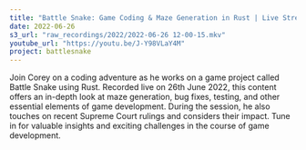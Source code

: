 ```yaml
---
title: "Battle Snake: Game Coding & Maze Generation in Rust | Live Stream By Coreyja"
date: 2022-06-26
s3_url: "raw_recordings/2022/2022-06-26 12-00-15.mkv"
youtube_url: "https://youtu.be/J-Y98VLaY4M"
project: battlesnake
---
```


Join Corey on a coding adventure as he works on a game project called Battle Snake using Rust. Recorded live on 26th June 2022, this content offers an in-depth look at maze generation, bug fixes, testing, and other essential elements of game development. During the session, he also touches on recent Supreme Court rulings and considers their impact. Tune in for valuable insights and exciting challenges in the course of game development.
